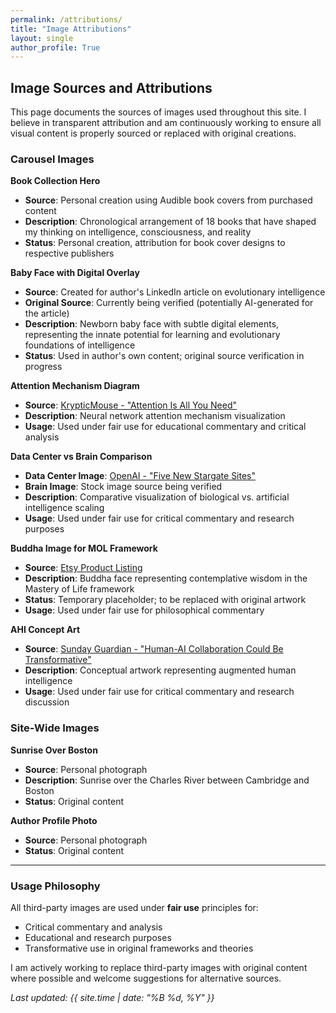 ```yaml
---
permalink: /attributions/
title: "Image Attributions"
layout: single
author_profile: True
---
```


## Image Sources and Attributions

This page documents the sources of images used throughout this site. I believe in transparent attribution and am continuously working to ensure all visual content is properly sourced or replaced with original creations.

### Carousel Images

**Book Collection Hero**
- **Source**: Personal creation using Audible book covers from purchased content
- **Description**: Chronological arrangement of 18 books that have shaped my thinking on intelligence, consciousness, and reality
- **Status**: Personal creation, attribution for book cover designs to respective publishers

**Baby Face with Digital Overlay**
- **Source**: Created for author's LinkedIn article on evolutionary intelligence
- **Original Source**: Currently being verified (potentially AI-generated for the article)
- **Description**: Newborn baby face with subtle digital elements, representing the innate potential for learning and evolutionary foundations of intelligence
- **Status**: Used in author's own content; original source verification in progress

**Attention Mechanism Diagram**
- **Source**: [KrypticMouse - "Attention Is All You Need"](https://krypticmouse.hashnode.dev/attention-is-all-you-need)
- **Description**: Neural network attention mechanism visualization
- **Usage**: Used under fair use for educational commentary and critical analysis

**Data Center vs Brain Comparison**
- **Data Center Image**: [OpenAI - "Five New Stargate Sites"](https://openai.com/index/five-new-stargate-sites/)
- **Brain Image**: Stock image source being verified
- **Description**: Comparative visualization of biological vs. artificial intelligence scaling
- **Usage**: Used under fair use for critical commentary and research purposes

**Buddha Image for MOL Framework**
- **Source**: [Etsy Product Listing](https://www.etsy.com/listing/1174696299/buddha-laser-gautama-buddha-buddha-face)
- **Description**: Buddha face representing contemplative wisdom in the Mastery of Life framework
- **Status**: Temporary placeholder; to be replaced with original artwork
- **Usage**: Used under fair use for philosophical commentary

**AHI Concept Art**
- **Source**: [Sunday Guardian - "Human-AI Collaboration Could Be Transformative"](https://latest.sundayguardianlive.com/opinion/human-ai-collaboration-could-be-transformative)
- **Description**: Conceptual artwork representing augmented human intelligence
- **Usage**: Used under fair use for critical commentary and research discussion

### Site-Wide Images

**Sunrise Over Boston**
- **Source**: Personal photograph
- **Description**: Sunrise over the Charles River between Cambridge and Boston
- **Status**: Original content

**Author Profile Photo**
- **Source**: Personal photograph
- **Status**: Original content

---

### Usage Philosophy

All third-party images are used under **fair use** principles for:
- Critical commentary and analysis
- Educational and research purposes
- Transformative use in original frameworks and theories

I am actively working to replace third-party images with original content where possible and welcome suggestions for alternative sources.

*Last updated: {{ site.time | date: "%B %d, %Y" }}*